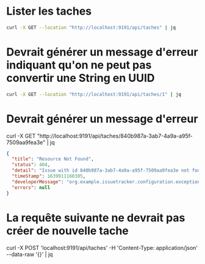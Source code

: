 # Lister les taches

````bash
curl -X GET --location "http://localhost:9191/api/taches" | jq
````

# Devrait générer un message d'erreur indiquant qu'on ne peut pas convertir une String en UUID
````bash
curl -X GET --location "http://localhost:9191/api/taches/1" | jq
````

# Devrait générer un message d'erreur
curl -X GET "http://localhost:9191/api/taches/840b987a-3ab7-4a9a-a95f-7509aa9fea3e" | jq

````json
{
  "title": "Resource Not Found",
  "status": 404,
  "detail": "Issue with id 840b987a-3ab7-4a9a-a95f-7509aa9fea3e not found",
  "timeStamp": 1639911160305,
  "developerMessage": "org.example.issuetracker.configuration.exception.ResourceNotFoundException",
  "errors": null
}
````


# La requête suivante ne devrait pas créer de nouvelle tache
curl -X POST 'localhost:9191/api/taches' -H 'Content-Type: application/json' --data-raw '{}' | jq